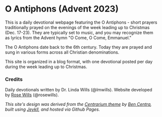 # O Antiphons (Advent 2023)

This is a daily devotional webpage featuring the O Antiphons - short prayers traditionally prayed on the evenings of the week leading up to Christmas (Dec. 17-23). They are typically set to music, and you may recognize them as lyrics from the Advent hymn "O Come, O Come, Emmanuel." 

The O Antiphons date back to the 6th century. Today they are prayed and sung in various forms across all Christian denominations.

This site is organized in a blog format, with one devotional posted per day during the week leading up to Christmas.


### Credits
Daily devotionals written by Dr. Linda Wills (@lmwills). Website developed by [Rose Wills](rosewills.github.io) (@rosewills).

*This site's design was derived from the [Centrarium theme](https://github.com/bencentra/centrarium) by [Ben Centra](http://bencentra.com), built using [Jeykll](https://jekyllrb.com), and hosted via Github Pages.*
